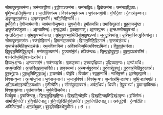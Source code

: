 

  
सोमा॑पूषणा॒जन॑ना। जन॑नारयी॒णां। र॒यी॒णाञ्जन॑ना। जन॑नादि॒वः। दि॒वोजन॑ना। जन॑नापृथि॒व्याः। पृ॒थि॒व्याइति॑पृ॒थि॒व्याः।। जा॒तौविश्व॑स्य। विश्व॑स्य॒भुव॑नस्य। भुव॑नस्यगो॒पौ। गो॒पौदे॒वाः। दे॒वाअ॑कृण्वन्। अ॒कृ॒ण्व्॒न॒मृत॑स्य। अ॒मृत॑स्य॒नाभिं॑। नाभि॒मिति॒नाभिं॑।।  
इ॒मौदे॒वौ। दे॒वौजाय॑मानौ। जाय॑मानौजुषन्त। जु॒ष॒न्ते॒मौ। इ॒मौतमां॑सि। तमां॑सिगूहतां। गू॒ह॒ता॒मजु॑ष्टा। अ॒जु॒ष्टेत्य॑जुष्टा।। आ॒भ्यामिन्द्रः॑। इन्द्रः॑प॒क्वं। प॒क्वमा॒मासु॑। आ॒मास्व॒न्तः। अ॒न्तःस्सो॑मापू॒षभ्यां॑। अ॒न्तरित्य॒न्तः। सो॒मा॒पू॒षभ्यां॑जनत्। सो॒मा॒पू॒षभ्या॒मिति॑सो॒मा॒पू॒षऽभ्यां॑। ज॒न॒दु॒स्रिया॑सु। उ॒स्रिया॒स्वित्यु॒स्रिया॑सु।।  
सोमा॑पूषणा॒रज॑सः। रज॑सो॒वि॒मानं॑। वि॒मानं॑स॒प्तच॑क्रं। वि॒मान॒मिति॒वि॒ऽमानं॑। स॒प्तच॑क्रं॒रथं॑। स॒प्तच॑क्र॒मिति॑स॒प्तऽच॑क्रं। रथ॒मवि॑श्वमिन्वं। अवि॑श्वमिन्व॒मित्यवि॑श्वऽमिन्वं।। वि॒षू॒वृतं॒मन॑सा। वि॒षु॒वृत॒मिति॑वि॒षु॒ऽवृतं॑। मन॑सायु॒ज्यमा॑नं। यु॒ज्यमा॑नं॒तं। तञ्जि॑न्वथः। जि॒न्व॒थो॒वृ॒ष॒णा॒। वृ॒ष॒णा॒पञ्च॑रश्मिं। पञ्च॑रश्मि॒मिति॒पञ्च॑ऽरश्मिं।।  
दि॒व्य१॒॑अ॒न्यः। अ॒न्यस्सद॑नं। सद॑नञ्च॒क्रे। च॒कउ॒च्चा। उ॒च्चापृ॑थि॒व्यां। पृ॒थि॒व्याम॒न्यः। अ॒न्योअधि॑। अध्य॒न्तरि॑क्षे। अ॒न्तरि॑क्ष॒इत्य॒न्तरि॑क्षे।। ताव॒स्मभ्यं॑। अ॒स्मभ्यं॑पु॒रु॒वारं॑। पु॒रु॒वारं॑पु॒रु॒क्षुं। पु॒रु॒वार॒मिति॑पु॒रु॒ऽवारं॑। पु॒रु॒क्षुंरा॒यः। पु॒रु॒क्षुमिति॑पु॒रु॒ऽक्षुं। रा॒यस्पोषं॑। पोषं॒वि। विष्य॑तां। स्य॒तां॒नाभिं॑। नाभि॑म॒स्मे। अ॒स्मेइत्य॒स्मे।।  
विश्वा॑न्य॒न्यः। अ॒न्योभुव॑ना। भुव॑नाज॒जान॑। ज॒जान॒विश्वं॑। विश्व॑म॒न्यः। अ॒न्योअ॑भि॒चक्षा॑णः। अ॒भि॒चक्षा॑णएति। अ॒भि॒चक्षा॑ण॒इत्य॑भि॒ऽचक्षा॑णः। ए॒तीत्ये॑ति।। सोमा॑पूषणा॒वव॑तं। अव॑तं॒धियं॑। धियं॑मे। मे॒यु॒वाभ्यां॑। यु॒वाभ्यां॒विश्वाः॑। विश्वाः॒पृत॑नाः। पृत॑नाजयेम। ज॒ये॒मेति॑जयेम।।  
धियं॑पू॒षा। पू॒षाजि॑न्वतु। जि॒न्व॒तु॒वि॒श्व॒मि॒न्वः। वि॒श्व॒मि॒न्वोर॒यिं। वि॒श्व॒मि॒न्वइति॑वि॒श्वं॒ऽइ॒न्वः। र॒यिंसोमः॑। सोमो॑रयि॒पतिः॑। र॒यि॒पति॑र्दधातु। र॒यि॒पति॒रिति॑र॒यि॒ऽपतिः॑। द॒धा॒त्विति॑दधातु।। अव॑तुदे॒वी। दे॒व्यदि॑तिः। अदि॑तिरन॒र्वा। अ॒न॒र्वाबृ॒हत्। बृ॒ह॒द्व॑देमवि॒दथे॑सु॒वीराः॑।। 6 ।।  
